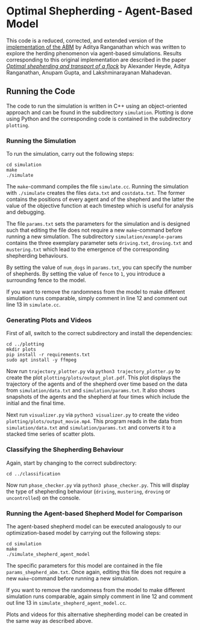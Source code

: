 # Optimal Shepherding - Agent-Based Model

This code is a reduced, corrected, and extended version of the [implementation of the ABM](https://github.com/arphysics/optimal-shepherding/tree/main/ABM_code) by Aditya Ranganathan which was written to explore the herding phenomenon via agent-based simulations. Results corresponding to this original implementation are described in the paper [*Optimal shepherding and transport of a flock*](https://www.semanticscholar.org/paper/Optimal-shepherding-and-transport-of-a-flock-Ranganathan-Heyde/f8f559f5ee1a5a9337130325dc3930d49a9b77c0) by Alexander Heyde, Aditya Ranganathan, Anupam Gupta, and Lakshminarayanan Mahadevan.

## Running the Code

The code to run the simulation is written in C++ using an object-oriented approach and can be found in the subdirectory `simulation`. Plotting is done using Python and the corresponding code is contained in the subdirectory `plotting`.
 
### Running the Simulation

To run the simulation, carry out the following steps:

	cd simulation
	make
	./simulate

The `make`-command compiles the file `simulate.cc`. Running the simulation with `./simulate` creates the files `data.txt` and `costdata.txt`. The former contains the positions of every agent and of the shepherd and the latter the value of the objective function at each timestep which is useful for analysis and debugging.

The file `params.txt` sets the parameters for the simulation and is designed such that editing the file does not require a new `make`-command before running a new simulation. The subdirectory `simulation/example-params` contains the three exemplary parameter sets `driving.txt`, `droving.txt` and `mustering.txt` which lead to the emergence of the corresponding shepherding behaviours. 

By setting the value of `num_dogs` in `params.txt`, you can specify the number of shepherds. By setting the value of `fence` to `1`, you introduce a surrounding fence to the model.

If you want to remove the randomness from the model to make different simulation runs comparable, simply comment in line 12 and comment out line 13 in `simulate.cc`.

### Generating Plots and Videos

First of all, switch to the correct subdirectory and install the dependencies:

	cd ../plotting
 	mkdir plots
	pip install -r requirements.txt
	sudo apt install -y ffmpeg

Now run `trajectory_plotter.py` via `python3 trajectory_plotter.py` to create the plot `plotting/plots/output_plot.pdf`. This plot displays the trajectory of the agents and of the shepherd over time based on the data from `simulation/data.txt` and `simulation/params.txt`. It also shows snapshots of the agents and the shepherd at four times which include the initial and the final time. 

Next run `visualizer.py` via `python3 visualizer.py` to create the video `plotting/plots/output_movie.mp4`. This program reads in the data from `simulation/data.txt` and `simulation/params.txt` and converts it to a stacked time series of scatter plots.

### Classifying the Shepherding Behaviour

Again, start by changing to the correct subdirectory:

	cd ../classification

Now run `phase_checker.py` via `python3 phase_checker.py`. This will display the type of shepherding behaviour (`driving`, `mustering`, `droving` or `uncontrolled`) on the console.

### Running the Agent-based Shepherd Model for Comparison

The agent-based shepherd model can be executed analogously to our optimization-based model by carrying out the following steps:

	cd simulation
	make
	./simulate_shepherd_agent_model

The specific parameters for this model are contained in the file `params_shepherd_abm.txt`. Once again, editing this file does not require a new `make`-command before running a new simulation. 

If you want to remove the randomness from the model to make different simulation runs comparable, again simply comment in line 12 and comment out line 13 in `simulate_shepherd_agent_model.cc`.

Plots and videos for this alternative shepherding model can be created in the same way as described above.
